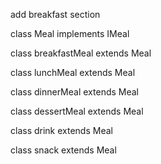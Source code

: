 

add breakfast section

class Meal implements IMeal

class breakfastMeal extends Meal

class lunchMeal extends Meal

class dinnerMeal extends Meal

class dessertMeal extends Meal

class drink extends Meal

class snack extends Meal
